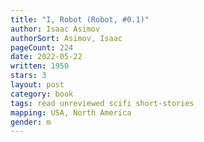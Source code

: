 ```yaml
---
title: "I, Robot (Robot, #0.1)"
author: Isaac Asimov
authorSort: Asimov, Isaac
pageCount: 224
date: 2022-05-22
written: 1950
stars: 3
layout: post
category: book
tags: read unreviewed scifi short-stories
mapping: USA, North America
gender: m
---
```

